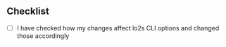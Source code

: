 ## Checklist

- [ ] I have checked how my changes affect lo2s CLI options and changed those accordingly
